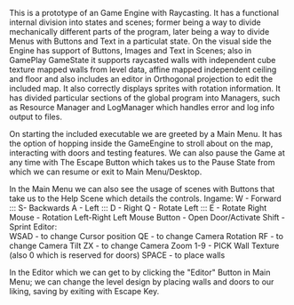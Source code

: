 This is a prototype of an Game Engine with Raycasting.
It has a functional internal division into states and scenes; former being a way to divide mechanically different parts of the program,
later being a way to divide Menus with Buttons and Text in a particulat state.
On the visual side the Engine has support of Buttons, Images and Text in Scenes; also in GamePlay GameState
it supports raycasted walls with independent cube texture mapped walls from level data, affine mapped independent ceiling and floor and
also includes an editor in Orthogonal projection to edit the included map. It also correctly displays sprites with rotation information. It has divided particular sections of the global program into Managers, such as Resource Manager and LogManager which handles error and log info output to files.


On starting the included executable we are greeted by a Main Menu. It has the option of hopping inside the GameEngine to stroll about on the map, interacting with doors and testing features.
We can also pause the Game at any time with The Escape Button which takes us to the Pause State from which we can resume or exit to Main Menu/Desktop.

In the Main Menu we can also see the usage of scenes with Buttons that take us to the Help Scene which details the controls.
Ingame:
W - Forward ::: S- Backwards 
A - Left ::: D - Right 
Q - Rotate Left ::: E - Rotate Right 
Mouse - Rotation Left-Right
Left Mouse Button - Open Door/Activate
Shift - Sprint
Editor:   
WSAD - to change Cursor position
QE - to change Camera Rotation
RF - to change Camera Tilt
ZX - to change Camera Zoom
1-9 - PICK Wall Texture (also 0 which is reserved for doors)
SPACE - to place walls

In the Editor which we can get to by clicking the "Editor" Button in Main Menu;
we can change the level design by placing walls and doors to our liking, saving by exiting with Escape Key.